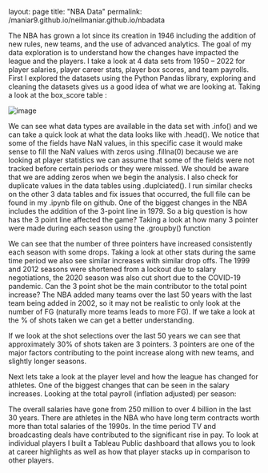 layout: page
title: "NBA Data"
permalink: /maniar9.github.io/neilmaniar.github.io/nbadata

The NBA has grown a lot since its creation in 1946 including the addition of new rules, new teams, and the use of advanced analytics. The goal of my data exploration is to understand how the changes have impacted the league and the players. I take a look at 4 data sets from 1950 – 2022 for player salaries, player career stats, player box scores, and team payrolls. 
First I explored the datasets using the Python Pandas library, exploring and cleaning the datasets gives us a good idea of what we are looking at. Taking a look at the box_score table :
 
 ![image](https://github.com/nmaniar9/neilmaniar.github.io/assets/44175458/7e7bb0ad-bf65-4d95-94d7-7c4ce491a9d6)

 
We can see what data types are available in the data set with .info() and we can take a quick look at what the data looks like with .head(). We notice that some of the fields have NaN values, in this specific case it would make sense to fill the NaN values with zeros using .fillna(0) because we are looking at player statistics we can assume that some of the fields were not tracked before certain periods or they were missed. We should be aware that we are adding zeros when we begin the analysis. I also check for duplicate values in the data tables using .duplciated(). I run similar checks on the other 3 data tables and fix issues that occurred, the full file can be found in my .ipynb file on github.
One of the biggest changes in the NBA includes the addition of the 3-point line in 1979. So a big question is how has the 3 point line affected the game? 
Taking a look at how many 3 pointer were made during each season using the .groupby() function
 
We can see that the number of three pointers have increased consistently each season with some drops. Taking a look at other stats during the same time period we also see similar increases with similar drop offs. The 1999 and 2012 seasons were shortened from a lockout due to salary negotiations, the 2020 season was also cut short due to the COVID-19 pandemic. Can the 3 point shot be the main contributor to the total point increase? The NBA added many teams over the last 50 years with the last team being added in 2002, so it may not be realistic to only look at the number of FG (naturally more teams leads to more FG). If we take a look at the % of shots taken we can get a better understanding.
 
If we look at the shot selections over the last 50 years we can see that approximately 30% of shots taken are 3 pointers. 3 pointers are one of the major factors contributing to the point increase along with new teams, and slightly longer seasons.

Next lets take a look at the player level and how the league has changed for athletes. One of the biggest changes that can be seen in the salary increases. Looking at the total payroll (inflation adjusted) per season: 
 
The overall salaries have gone from 250 million to over 4 billion in the last 30 years. There are athletes in the NBA who have long term contracts worth more than total salaries of the 1990s. In the time period TV and broadcasting deals have contributed to the significant rise in pay.
To look at individual players I built a Tableau Public dashboard that allows you to look at career highlights as well as how that player stacks up in comparison to other players.
 

